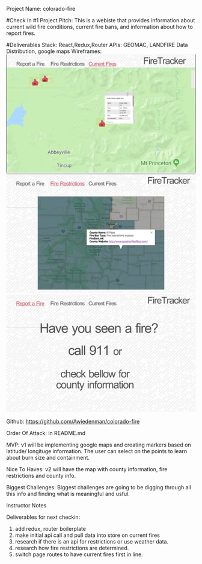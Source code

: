 Project Name: colorado-fire

#Check In #1
Project Pitch: This is a webiste that provides information about current wild fire conditions, current fire bans, and information about how to report fires.

#Deliverables
Stack: React,Redux,Router
APIs: GEOMAC, LANDFIRE Data Distribution, google maps
Wireframes:
![current fires page](./wireframes/fireTracker-current.png)
![fire resrtictions page](./wireframes/fireTracker-restrictions.png)
![report fires page](./wireframes/fireTracker-report.png)

Github: https://github.com/Awiedenman/colorado-fire

Order Of Attack: in README.md

MVP: v1 will be implementing google maps and creating  markers based on latitude/ longituge information.  The user can select on the points to learn about burn size and containment. 

Nice To Haves: v2 will have the map with county information, fire restrictions and county info.

Biggest Challenges:  Biggest challenges are going to be digging through all this info and finding what is meaningful and usful.

Instructor Notes

Deliverables for next checkin:
1. add redux, router boilerplate
2. make initial api call and pull data into store on current fires
3. research if there is an api for restrictions or use weather data.
5. research how fire restrictions are determined.
4. switch page routes to have current fires first in line.